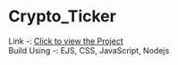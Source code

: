 # Crypto_Ticker

Link -:  <a href="https://stark-fjord-00883.herokuapp.com/">Click to view the Project</a> <br>
Build Using -: EJS, CSS, JavaScript, Nodejs
